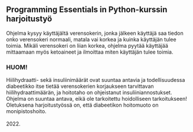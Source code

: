 ## Programming Essentials in Python-kurssin harjoitustyö

Ohjelma kysyy käyttäjältä verensokerin, jonka jälkeen käyttäjä saa tiedon onko verensokeri normaali,
matala vai korkea ja kuinka käyttäjän tulee toimia. Mikäli verensokeri on liian korkea, ohjelma pyytää
käyttäjää mittaamaan myös ketoaineet ja ilmoittaa miten käyttäjän tulee toimia.

### HUOM! 
Hiilihydraatti- sekä insuliinimäärät ovat suuntaa antavia ja todellisuudessa 
diabeetikko itse tietää verensokerien korjaukseen tarvittavan hiilihydraattimäärän, ja 
hoitotaho on ohjeistanut insuliiniannostukset. 
Ohjelma on suuntaa antava, eikä ole tarkoitettu hoidolliseen tarkoitukseen!
Oletuksena harjoitustyössä on, että diabeetikon hoitomuoto on monipistoshoito.
<br/>
<br/>
2022.

